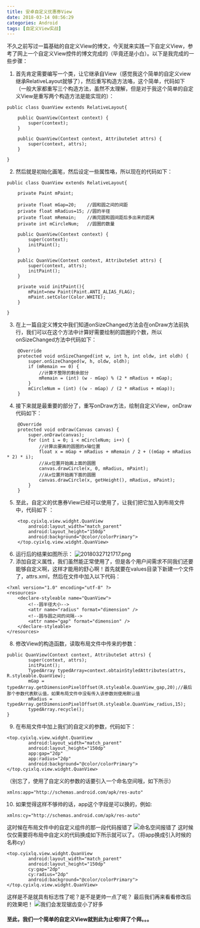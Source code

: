 ```yaml
---
title: 安卓自定义优惠券View
date: 2018-03-14 08:56:29
categories: Android
tags: [自定义View实战]
---
```


不久之前写过一篇基础的自定义View的博文，今天就来实践一下自定义View，参考了网上一个自定义View控件的博文完成的（毕竟还是小白）。以下是我完成的一些步骤：  
<!-- more -->
1. 首先肯定需要编写一个类，让它继承自View（感觉我这个简单的自定义view继承RelativeLayout就够了），然后重写构造方法咯，这个简单，代码如下（一般大家都重写三个构造方法，虽然不太理解，但是对于我这个简单的自定义View是重写两个构造方法是能实现的）：
```
public class QuanView extends RelativeLayout{

    public QuanView(Context context) {
        super(context);
    }

    public QuanView(Context context, AttributeSet attrs) {
        super(context, attrs);
    }

}
```
2. 然后就是初始化画笔，然后设定一些属性咯，所以现在的代码如下：

```
public class QuanView extends RelativeLayout{

    private Paint mPaint;

    private float mGap=20;    //圆和圆之间的间距
    private float mRadius=15; //圆的半径
    private float mRemain;    //画完圆和圆间距后多出来的距离
    private int mCircleNum;   //圆圈的数量

    public QuanView(Context context) {
        super(context);
        initPaint();
    }

    public QuanView(Context context, AttributeSet attrs) {
        super(context, attrs);
        initPaint();
    }

    private void initPaint(){
        mPaint=new Paint(Paint.ANTI_ALIAS_FLAG);
        mPaint.setColor(Color.WHITE);
    }

}
```
3. 在上一篇自定义博文中我们知道onSizeChanged方法会在onDraw方法前执行，我们可以在这个方法中计算好需要绘制的圆圈的个数，所以onSizeChanged方法中代码如下：
```
    @Override
    protected void onSizeChanged(int w, int h, int oldw, int oldh) {
        super.onSizeChanged(w, h, oldw, oldh);
        if (mRemain == 0) {
            //计算不整除的剩余部分
            mRemain = (int) (w - mGap) % (2 * mRadius + mGap);
        }
        mCircleNum = (int) ((w - mGap) / (2 * mRadius + mGap));
    }
```
4. 接下来就是最重要的部分了，重写onDraw方法，绘制自定义View，onDraw代码如下：
```
    @Override
    protected void onDraw(Canvas canvas) {
        super.onDraw(canvas);
        for (int i = 0; i < mCircleNum; i++) {
            //计算出要画的圆圈的x轴位置
            float x = mGap + mRadius + mRemain / 2 + ((mGap + mRadius * 2) * i);
            //从x位置开始画上面的圆圈
            canvas.drawCircle(x, 0, mRadius, mPaint);
            //从x位置开始画下面的圆圈
            canvas.drawCircle(x, getHeight(), mRadius, mPaint);
        }
    }
```
5. 至此，自定义的优惠券View已经可以使用了，让我们把它加入到布局文件中，代码如下 ：
```
    <top.cyixlq.view.widght.QuanView
        android:layout_width="match_parent"
        android:layout_height="150dp"
        android:background="@color/colorPrimary">
    </top.cyixlq.view.widght.QuanView>
```
6. 运行后的结果如图所示：
![20180327121717.png](https://upload-images.jianshu.io/upload_images/8654767-32c09c063b068bdc.png?imageMogr2/auto-orient/strip%7CimageView2/2/w/1240)
7. 添加自定义属性，我们虽然能正常使用了，但是各个用户间需求不同我们还要能够自定义啊，这样才能用的舒心啊！首先就要在values目录下新建一个文件了，attrs.xml，然后在文件中加入以下代码：
```
<?xml version="1.0" encoding="utf-8" ?>
<resources>
    <declare-styleable name="QuanView">
        <!--圆半径大小-->
        <attr name="radius" format="dimension" />
        <!--圆与圆之间的间隔-->
        <attr name="gap" format="dimension" />
    </declare-styleable>
</resources>
```
8.  修改View的构造函数，读取布局文件中传来的参数：
```
public QuanView(Context context, AttributeSet attrs) {
        super(context, attrs);
        initPaint();
        TypedArray typedArray=context.obtainStyledAttributes(attrs, R.styleable.QuanView);
        mGap = typedArray.getDimensionPixelOffset(R.styleable.QuanView_gap,20);//最后那个参数代表默认值，如果布局文件中没有传入该参数则使用默认值
        mRadius = typedArray.getDimensionPixelOffset(R.styleable.QuanView_radius,15);
        typedArray.recycle();
}
```
9. 在布局文件中加上我们的自定义的参数，代码如下：
```
<top.cyixlq.view.widght.QuanView
        android:layout_width="match_parent"
        android:layout_height="150dp"
        app:gap="2dp"
        app:radius="2dp"
        android:background="@color/colorPrimary">
</top.cyixlq.view.widght.QuanView>
```
（别忘了，使用了自定义的参数的话要引入一个命名空间哦，如下所示）
```
xmlns:app="http://schemas.android.com/apk/res-auto"
```
10. 如果觉得这样不够帅的话，app这个字段是可以换的，例如:
```
xmlns:cy="http://schemas.android.com/apk/res-auto"
```
这时候在布局文件中的自定义组件的那一段代码报错了
![命名空间报错了](https://upload-images.jianshu.io/upload_images/8654767-497fddcaff86b98d.png?imageMogr2/auto-orient/strip%7CimageView2/2/w/1240)
这时候仅仅需要将布局中自定义的代码换成如下所示就可以了。（将app换成引入时候的名称cy）
```
<top.cyixlq.view.widght.QuanView
        android:layout_width="match_parent"
        android:layout_height="150dp"
        cy:gap="2dp"
        cy:radius="2dp"
        android:background="@color/colorPrimary">
</top.cyixlq.view.widght.QuanView>
```
这样是不是就具有标志性了呢？是不是更帅一点了呢？
最后我们再来看看修改后的效果吧！
![我们会发现锯齿变小了好多](https://upload-images.jianshu.io/upload_images/8654767-dd2464734a4bee30.png?imageMogr2/auto-orient/strip%7CimageView2/2/w/1240)

#### 至此，我们一个简单的自定义View就到此为止啦!拜了个拜。。。
